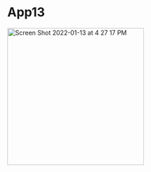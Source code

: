 # App13




<img width="311" alt="Screen Shot 2022-01-13 at 4 27 17 PM" src="https://user-images.githubusercontent.com/11401446/149430367-4a68d95d-cbbd-4979-b00c-78448bdb27d5.png">


